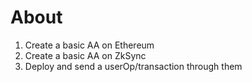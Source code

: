 # About

1. Create a basic AA on Ethereum
2. Create a basic AA on ZkSync
3. Deploy and send a userOp/transaction through them
